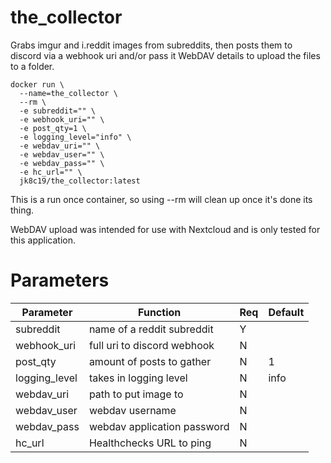 # the_collector
Grabs imgur and i.reddit images from subreddits, then posts them to discord via a webhook uri and/or pass it WebDAV details to upload the files to a folder.

```
docker run \
  --name=the_collector \
  --rm \
  -e subreddit="" \
  -e webhook_uri="" \
  -e post_qty=1 \
  -e logging_level="info" \
  -e webdav_uri="" \
  -e webdav_user="" \
  -e webdav_pass="" \
  -e hc_url="" \
  jk8c19/the_collector:latest
```

This is a run once container, so using --rm will clean up once it's done its thing.

WebDAV upload was intended for use with Nextcloud and is only tested for this application.

# Parameters

| Parameter | Function | Req | Default |
|-|-|-|-|
| subreddit | name of a reddit subreddit | Y
| webhook_uri | full uri to discord webhook | N
| post_qty | amount of posts to gather | N | 1 |
| logging_level | takes in logging level | N | info |
| webdav_uri | path to put image to | N
| webdav_user | webdav username | N
| webdav_pass | webdav application password | N
| hc_url | Healthchecks URL to ping | N